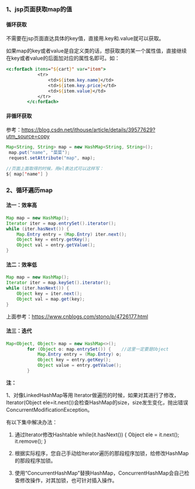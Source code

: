 ### 1、jsp页面获取map的值

#### 循环获取

不需要在jsp页面直达具体的key值，直接用.key和.value就可以获取。

如果map的key或者value是自定义类的话，想获取类的某一个属性值，直接继续在key或者value的后面加对应的属性名即可。如：

```jsp
<c:forEach items="${cart}" var="item">
            <tr>
                <td>${item.key.name}</td>
                <td>${item.key.price}</td>
                <td>${item.value}</td>
            </tr>
        </c:forEach>
```

#### 非循环获取

参考：https://blog.csdn.net/ithouse/article/details/39577629?utm_source=copy 

```java
Map<String, String> map = new HashMap<String, String>();
 map.put("name", "菜菜");
 request.setAttribute("map", map);

//页面上面取得的时候，用el表达式可以这样写：
${ map['name'] }
```

### 2、循环遍历map

#### 法一：效率高

```java
Map map = new HashMap(); 
Iterator iter = map.entrySet().iterator(); 
while (iter.hasNext()) { 
	Map.Entry entry = (Map.Entry) iter.next(); 
	Object key = entry.getKey(); 
	Object val = entry.getValue(); 
} 
```

#### 法二：效率低

```java
Map map = new HashMap(); 
Iterator iter = map.keySet().iterator(); 
while (iter.hasNext()) { 
	Object key = iter.next(); 
	Object val = map.get(key); 
} 
```

上面参考：https://www.cnblogs.com/stono/p/4726177.html

#### 法三：迭代

```java
Map<Object, Object> map = new HashMap<>();
        for (Object o: map.entrySet()) {	//这里一定要是Object
            Map.Entry entry = (Map.Entry) o;
            Object key = entry.getKey();
            Object value = entry.getValue();
        }
```

**注：**

1、对像LinkedHashMap等用 Iterator做遍历的时候，如果对其进行了修改，Iterator(Object ele=it.next())会检查HashMap的size，size发生变化，抛出错误ConcurrentModificationException。

有以下集中解决办法：

1) 通过Iterator修改Hashtable
 while(it.hasNext()) {
 	Object ele = it.next();
        it.remove();
 }

2) 根据实际程序，您自己手动给Iterator遍历的那段程序加锁，给修改HashMap的那段程序加锁。

 3) 使用“ConcurrentHashMap”替换HashMap，ConcurrentHashMap会自己检查修改操作，对其加锁，也可针对插入操作。
